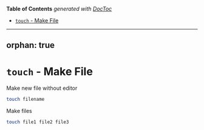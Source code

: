 <!-- START doctoc generated TOC please keep comment here to allow auto update -->
<!-- DON'T EDIT THIS SECTION, INSTEAD RE-RUN doctoc TO UPDATE -->
**Table of Contents**  *generated with [DocToc](https://github.com/thlorenz/doctoc)*

- [`touch` - Make File](#touch---make-file)

<!-- END doctoc generated TOC please keep comment here to allow auto update -->

---
orphan: true
---

# `touch` - Make File

Make new file without editor

```bash
touch filename
```

Make files

```bash
touch file1 file2 file3
```